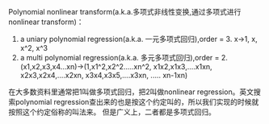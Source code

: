 Polynomial nonlinear transform(a.k.a.多项式非线性变换,通过多项式进行nonlinear transform)：
1. a uniary polynomial regression(a.k.a. 一元多项式回归),order = 3.   x->1, x, x^2, x^3   
2. a multi polynomial regression(a.k.a. 多元多项式回归),order = 2.    (x1,x2,x3,x4...xn)->(1,x1^2,x2^2.....xn^2,
                                                                                         x1x2,x1x3,....x1xn,
                                                                             			 x2x3,x2x4,....x2xn,
                                                                             			 x3x4,x3x5,....x3xn,
                                                                             			 .....
                                                                             			 xn-1xn)    

在大多数资料里通常把1叫做多项式回归，把2叫做nonlinear regression。英文搜索polynomial regression查出来的也是按这个约定叫的，所以我们实现的时候就按照这个约定俗称的叫法来。
但是广义上，二者都是多项式回归。